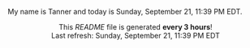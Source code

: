 My name is Tanner and today is Sunday, September 21, 11:39 PM EDT.

<p align="center">This <i>README</i> file is generated <b>every 3 hours</b>!</br>Last refresh: Sunday, September 21, 11:39 PM EDT<br /></p>
